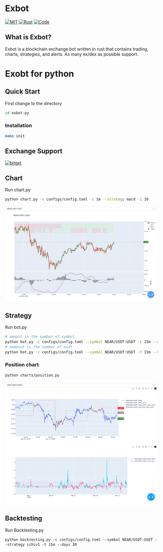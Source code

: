 # Exbot
[![MIT](https://img.shields.io/github/license/wisarmy/exbot)](https://github.com/wisarmy/exbot/blob/main/LICENSE)
[![Rust](https://img.shields.io/github/actions/workflow/status/wisarmy/exbot/rust.yml)](https://github.com/wisarmy/exbot/actions)
[![Code](https://img.shields.io/github/languages/code-size/wisarmy/exbot)](https://github.com/wisarmy/exbot)

## What is Exbot?

Exbot is a blockchain exchange bot written in rust that contains trading, charts, strategies, and alerts. As many ex/dex as possible support.

# Exobt for python

## Quick Start
First change to the directory
```bash
cd exbot-py
```
### Installation
```bash
make init
```

## Exchange Support
[![bitget](https://user-images.githubusercontent.com/1294454/195989417-4253ddb0-afbe-4a1c-9dea-9dbcd121fa5d.jpg)](https://partner.bitget.com/bg/QAEL40)

## Chart
Run chart.py
```bash
python chart.py -c configs/config.toml -t 1m --strategy macd -i 10
```
![Chart Sample Image](resources/images/chart.png)

## Strategy
Run bot.py
```bash
# amount is the number of symbol
python bot.py -c configs/config.toml --symbol NEAR/USDT:USDT -t 15m --strategy macd --amount 100 --amount_max=100 -i 10
# uamount is the number of usdt
python bot.py -c configs/config.toml --symbol NEAR/USDT:USDT -t 15m --strategy ichiv1 --uamount 100 --uamount_max=1000 -i 10
```
### Position chart
```bash
python charts/position.py
```
![Positoin Chart Sample Image](resources/images/chart_position.png)

## Backtesting
Run Backtesting.py
```
python backtesting.py -c configs/config.toml --symbol NEAR/USDT:USDT --strategy ichiv1 -t 15m --days 30
```


